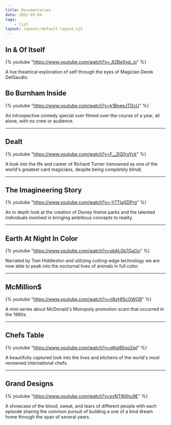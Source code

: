```yaml
---
title: Documentaries
date: 2022-05-04
tags: 
    - list
layout: layouts/default-layout.njk
---
```


## In & Of Itself
{% youtube "https://www.youtube.com/watch?v=_62BeXxd_jo" %}

A live theatrical exploration of self through the eyes of Magician Derek DelGaudio.

## Bo Burnham Inside
{% youtube "https://www.youtube.com/watch?v=k1BneeJTDcU" %}

An introspective comedy special over filmed over the course of a year, all alone, with no crew or audience.

---
## Dealt
{% youtube "https://www.youtube.com/watch?v=F__DQ1ruYck" %}

A look into the life and career of Richard Turner (renowned as one of the world's greatest card magicians, despite being completely blind).

---
## The Imagineering Story
{% youtube "https://www.youtube.com/watch?v=-Y7TlaXDPrg" %}

An in depth look at the creation of Disney theme parks and the talented individuals involved in bringing ambitious concepts to reality.

---
## Earth At Night In Color
{% youtube "https://www.youtube.com/watch?v=obAL0k7GaOo" %}

Narrated by Tom Hiddleston and utilizing cutting-edge technology we are now able to peak into the nocturnal lives of animals in full color.

---
## McMillion$
{% youtube "https://www.youtube.com/watch?v=n8zHfScOWO8" %}

A mini series about McDonald's Monopoly promotion scam that occurred in the 1990s.

---
## Chefs Table
{% youtube "https://www.youtube.com/watch?v=qKqj85oo2wI" %}

A beautifully captured look into the lives and kitchens of the world's most renowned international chefs.

---
## Grand Designs
{% youtube "https://www.youtube.com/watch?v=xvNTl60hu9E" %}

A showcase of the blood, sweat, and tears of different people with each episode sharing the common pursuit of building a one of a kind dream home through the span of several years.
